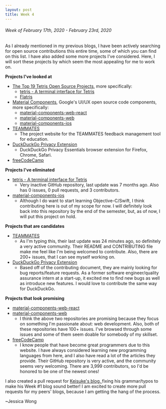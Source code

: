 ```yaml
---
layout: post
title: Week 4
---
```


###### Week of February 17th, 2020 - February 23rd, 2020 
As I already mentioned in my previous blogs, I have been actively searching for open source contributions this entire time, some of which you can find on this list. I have also added some more projects I've considered. Here, I will sort these projects by which seem the most appealing for me to work on.

**Projects I've looked at**
- [The Top 19 Tetris Open Source Projects](https://awesomeopensource.com/projects/tetris), more specifically:
    - [tetris - A terminal interface for Tetris](https://github.com/samtay/tetris)
    - [Flatris](https://github.com/skidding/flatris)
- [Material Components](https://github.com/material-components), Google's UI/UX open source code components, more specifically:
    - [material-components-web-react](https://github.com/material-components/material-components-web-react)
    - [material-components-web](https://github.com/material-components/material-components-web)
    - [material-components-ios](https://github.com/material-components/material-components-ios)
- [TEAMMATES](https://github.com/TEAMMATES/teammates)
    - The project website for the TEAMMATES feedback management tool for education.
- [DuckDuckGo Privacy Extension](https://github.com/duckduckgo/duckduckgo-privacy-extension)
    - DuckDuckGo Privacy Essentials browser extension for Firefox, Chrome, Safari.
- [freeCodeCamp](https://github.com/freeCodeCamp/freeCodeCamp)

**Projects I've eliminated**
- [tetris - A terminal interface for Tetris](https://github.com/samtay/tetris) 
    - Very inactive GitHub repository, last update was 7 months ago. Also has 0 issues, 0 pull requests, and 3 contributors.
- [material-components-ios](https://github.com/material-components/material-components-ios)
    - Although I do want to start learning Objective-C/Swift, I think contributing here is out of my scope for now. I will definitely look back into this repository by the end of the semester, but, as of now, I will put this project on hold.

**Projects that are candidates**
- [TEAMMATES](https://github.com/TEAMMATES/teammates)
    - As I'm typing this, their last update was 24 minutes ago, so definitely a very active community. Their README and CONTRIBUTING file make me feel like I'm being welcomed to contribute. Also, there are 200+ issues, that I can see myself working on.  
- [DuckDuckGo Privacy Extension](https://github.com/duckduckgo/duckduckgo-privacy-extension)
    - Based off of the contributing document, they are mainly looking for bug reports/feature requests. As a former software engineer/quality assurance intern at a start-up, it excited me to find new bugs as well as introduce new features. I would love to contribute the same way for DuckDuckGo.

**Projects that look promising**
- [material-components-web-react](https://github.com/material-components/material-components-web-react)
- [material-components-web](https://github.com/material-components/material-components-web)
    - I think the above two repositories are promising because they focus on something I'm passionate about: web development. Also, both of these repositories have 100+ issues. I've browsed through some issues and some of them seem doable for somebody of my skillset.
- [freeCodeCamp](https://github.com/freeCodeCamp/freeCodeCamp)
    - I know people that have become great programmers due to this website. I have always considered learning new programming languages from here, and I also have read a lot of the articles they provide. Their GitHub repository is very active, and the community seems very welcoming. There are 3,999 contributors, so I'd be honored to be one of the newest ones!

I also created a pull request for [Keisuke's blog, ](https://github.com/hunter-college-ossd-spr-2020/Ks5810-weekly) fixing his grammar/typos to make his Week #1 blog sound better! I am excited to create more pull requests for my peers' blogs, because I am getting the hang of the process.

~Jessica Wong